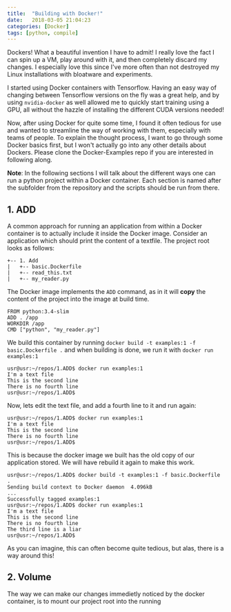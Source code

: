 ```yaml
---
title:  "Building with Docker!"
date:   2018-03-05 21:04:23
categories: [Docker]
tags: [python, compile]
---
```

Dockers! What a beautiful invention I have to admit! I really love the fact I can spin up a VM, play around with it, and then completely discard my changes. I especially love this since I've more often than not destroyed my Linux installations with bloatware and experiments.

I started using Docker containers with Tensorflow. Having an easy way of changing between Tensorflow versions on the fly was a great help, and by using `nvidia-docker` as well allowed me to quickly start training using a GPU, all without the hazzle of installing the different CUDA versions needed!

Now, after using Docker for quite some time, I found it often tedious for use and wanted to streamline the way of working with them, especially with teams of people. To explain the thought process, I want to go through some Docker basics first, but I won't actually go into any other details about Dockers. Please clone the Docker-Examples repo if you are interested in following along. 

__Note__: In the following sections I will talk about the different ways one can run a python project within a Docker container. Each section is named after the subfolder from the repository and the scripts should be run from there.

## 1. ADD
A common approach for running an application from within a Docker container is to actually include it inside the Docker image. Consider an application which should print the content of a textfile. The project root looks as follows:

``` console
+-- 1. Add
|   +-- basic.Dockerfile
|   +-- read_this.txt
|   +-- my_reader.py
```
The Docker image implements the `ADD` command, as in it will __copy__ the content of the project into the image at build time.

``` docker
FROM python:3.4-slim
ADD . /app
WORKDIR /app
CMD ["python", "my_reader.py"]
```
We build this container by running `docker build -t examples:1 -f basic.Dockerfile .` and when building is done, we run it with `docker run examples:1`

``` console
usr@usr:~/repos/1.ADD$ docker run examples:1
I'm a text file
This is the second line
There is no fourth line
usr@usr:~/repos/1.ADD$
```
Now, lets edit the text file, and add a fourth line to it and run again:

``` console
usr@usr:~/repos/1.ADD$ docker run examples:1
I'm a text file
This is the second line
There is no fourth line
usr@usr:~/repos/1.ADD$
```
This is because the docker image we built has the old copy of our application stored. We will have rebuild it again to make this work.

``` console
usr@usr:~/repos/1.ADD$ docker build -t examples:1 -f basic.Dockerfile .
Sending build context to Docker daemon  4.096kB
...
Successfully tagged examples:1
usr@usr:~/repos/1.ADD$ docker run examples:1
I'm a text file
This is the second line
There is no fourth line
The third line is a liar
usr@usr:~/repos/1.ADD$ 

```
As you can imagine, this can often become quite tedious, but alas, there is a way around this!

## 2. Volume
The way we can make our changes immedietly noticed by the docker container, is to mount our project root into the running





[Docker-Examples]: https://github.com/Dammi87
[jekyll-gh]:   https://github.com/jekyll/jekyll
[jekyll-help]: https://github.com/jekyll/jekyll-help
